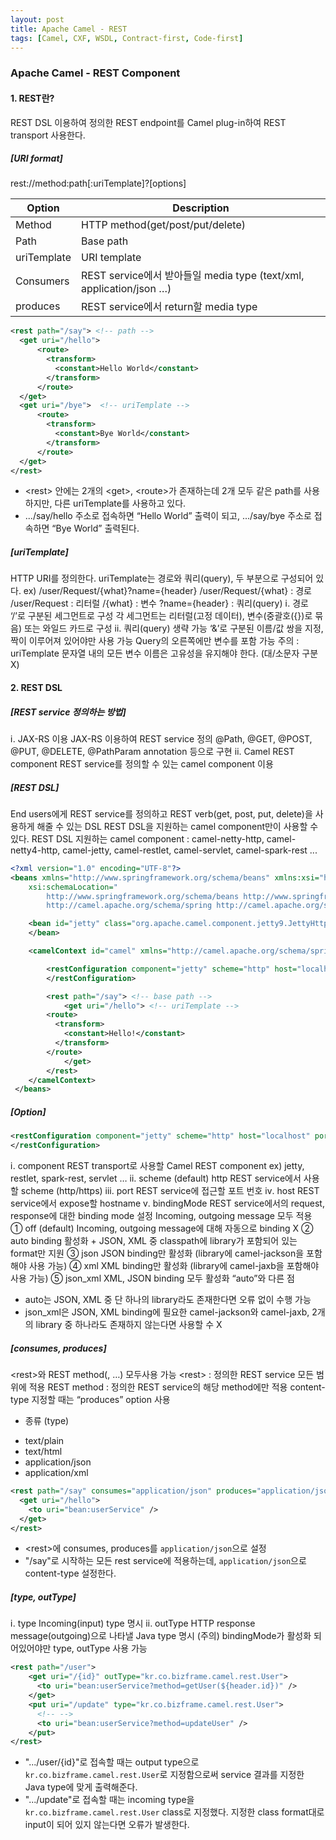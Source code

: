 ```yaml
---
layout: post
title: Apache Camel - REST
tags: [Camel, CXF, WSDL, Contract-first, Code-first]
---
```


### Apache Camel - REST Component
#### 1. REST란?
REST DSL 이용하여 정의한 REST endpoint를 Camel plug-in하여 REST transport 사용한다.

##### [URI format]
rest://method:path[:uriTemplate]?[options]

| Option | Description |
| ---- | ---- |
| Method | HTTP method(get/post/put/delete) |
| Path | Base path |
| uriTemplate | URI template |
| Consumers | REST service에서 받아들일 media type (text/xml, application/json …) |
| produces | REST service에서 return할 media type |

```xml
<rest path="/say"> <!-- path -->
  <get uri="/hello">
      <route>
        <transform>
          <constant>Hello World</constant>
        </transform>
      </route>
  </get>
  <get uri="/bye">  <!-- uriTemplate -->
      <route>
        <transform>
          <constant>Bye World</constant>
        </transform>
      </route>
  </get>
</rest>
```

* \<rest> 안에는 2개의 \<get>, \<route>가 존재하는데 2개 모두 같은 path를 사용하지만, 다른 uriTemplate를 사용하고 있다.
* .../say/hello 주소로 접속하면 “Hello World” 출력이 되고, .../say/bye 주소로 접속하면 “Bye World” 출력된다.

##### [uriTemplate]
HTTP URI를 정의한다.
uriTemplate는 경로와 쿼리(query), 두 부분으로 구성되어 있다.
ex) /user/Request/{what}?name={header}
/user/Request/{what} : 경로
/user/Request : 리터럴
/{what} : 변수
?name={header} : 쿼리(query)
ⅰ. 경로
‘/’로 구분된 세그먼트로 구성
각 세그먼트는 리터럴(고정 데이터), 변수(중괄호({})로 묶음) 또는 와일드 카드로 구성
ⅱ. 쿼리(query)
생략 가능
‘&’로 구분된 이름/값 쌍을 지정, 짝이 이루어져 있어야만 사용 가능
Query의 오른쪽에만 변수를 포함 가능
주의 : uriTemplate 문자열 내의 모든 변수 이름은 고유성을 유지해야 한다. (대/소문자 구분 X)

#### 2. REST DSL
##### [REST service 정의하는 방법]
ⅰ. JAX-RS 이용
JAX-RS 이용하여 REST service 정의
@Path, @GET, @POST, @PUT, @DELETE, @PathParam annotation 등으로 구현
ⅱ. Camel REST component
REST service를 정의할 수 있는 camel component 이용

##### [REST DSL]
End users에게 REST service를 정의하고 REST verb(get, post, put, delete)을 사용하게 해줄 수 있는 DSL
REST DSL을 지원하는 camel component만이 사용할 수 있다.
REST DSL 지원하는 camel component : camel-netty-http, camel-netty4-http, camel-jetty, camel-restlet, camel-servlet, camel-spark-rest ...

```xml
<?xml version="1.0" encoding="UTF-8"?>
<beans xmlns="http://www.springframework.org/schema/beans" xmlns:xsi="http://www.w3.org/2001/XMLSchema-instance"
 	xsi:schemaLocation="
        http://www.springframework.org/schema/beans http://www.springframework.org/schema/beans/spring-beans-2.5.xsd
        http://camel.apache.org/schema/spring http://camel.apache.org/schema/spring/camel-spring.xsd">

	<bean id="jetty" class="org.apache.camel.component.jetty9.JettyHttpComponent9">
	</bean>

 	<camelContext id="camel" xmlns="http://camel.apache.org/schema/spring">

 		<restConfiguration component="jetty" scheme="http" host="localhost" port="10050">
 		</restConfiguration>

 	 	<rest path="/say"> <!-- base path -->
 	 		<get uri="/hello"> <!-- uriTemplate -->
        <route>
          <transform>
            <constant>Hello!</constant>
          </transform>
        </route>
 	 		</get>
 	 	</rest>			
	</camelContext>
 </beans>
```

##### [Option]

```xml
<restConfiguration component="jetty" scheme="http" host="localhost" port="10050" bindingMode="auto">
</restConfiguration>
```

ⅰ. component
REST transport로 사용할 Camel REST component
ex) jetty, restlet, spark-rest, servlet …
ⅱ. scheme
(default) http
REST service에서 사용할 scheme (http/https)
ⅲ. port
REST service에 접근할 포트 번호
ⅳ. host
REST service에서 expose할 hostname
ⅴ. bindingMode
REST service에서의 request, response에 대한 binding mode 설정
Incoming, outgoing message 모두 적용
①	off (default)
Incoming, outgoing message에 대해 자동으로 binding X
②	auto
binding 활성화 + JSON, XML 중 classpath에 library가 포함되어 있는 format만 지원
③	json
JSON binding만 활성화 (library에 camel-jackson을 포함해야 사용 가능)
④	xml
XML binding만 활성화 (library에 camel-jaxb을 포함해야 사용 가능)
⑤	json_xml
XML, JSON binding 모두 활성화
“auto”와 다른 점
- auto는 JSON, XML 중 단 하나의 library라도 존재한다면 오류 없이 수행 가능
- json_xml은 JSON, XML binding에 필요한 camel-jackson와 camel-jaxb, 2개의 library 중 하나라도 존재하지 않는다면 사용할 수 X

##### [consumes, produces]
\<rest>와 REST method(<get>, <post> …) 모두사용 가능
	\<rest> : 정의한 REST service 모든 범위에 적용
	REST method : 정의한 REST service의 해당 method에만 적용
content-type 지정할 때는 “produces” option 사용
* 종류 (type)
- text/plain
- text/html
- application/json
- application/xml
	
```xml
<rest path="/say" consumes="application/json" produces="application/json">
  <get uri="/hello">
    <to uri="bean:userService" />
  </get>
</rest>
```

* \<rest>에 consumes, produces를 ```application/json```으로 설정
* "/say"로 시작하는 모든 rest service에 적용하는데, ```application/json```으로 content-type 설정한다.

##### [type, outType]
ⅰ. type
Incoming(input) type 명시
ⅱ. outType
HTTP response message(outgoing)으로 나타낼 Java type 명시
(주의) bindingMode가 활성화 되어있어야만 type, outType 사용 가능

```xml
<rest path="/user">
    <get uri="/{id}" outType="kr.co.bizframe.camel.rest.User">
      <to uri="bean:userService?method=getUser(${header.id})" />
    </get>
    <put uri="/update" type="kr.co.bizframe.camel.rest.User">
      <!-- -->
      <to uri="bean:userService?method=updateUser" />
    </put>
</rest>
```

* ".../user/{id}"로 접속할 때는 output type으로 ```kr.co.bizframe.camel.rest.User```로 지정함으로써 service 결과를 지정한 Java type에 맞게 출력해준다.
* ".../update"로 접속할 때는 incoming type을```kr.co.bizframe.camel.rest.User``` class로 지정했다. 지정한 class format대로 input이 되어 있지 않는다면 오류가 발생한다.
